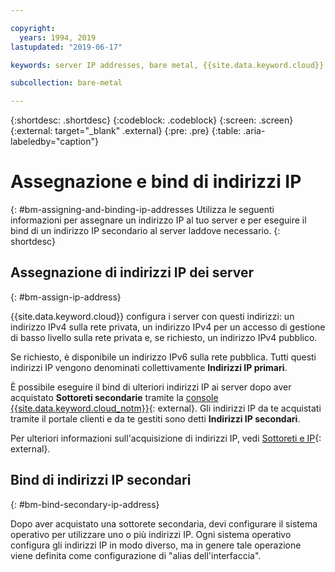 ```yaml
---

copyright:
  years: 1994, 2019
lastupdated: "2019-06-17"

keywords: server IP addresses, bare metal, {{site.data.keyword.cloud}}

subcollection: bare-metal

---
```


{:shortdesc: .shortdesc}
{:codeblock: .codeblock}
{:screen: .screen}
{:external: target="_blank" .external}
{:pre: .pre}
{:table: .aria-labeledby="caption"}

# Assegnazione e bind di indirizzi IP
{: #bm-assigning-and-binding-ip-addresses
Utilizza le seguenti informazioni per assegnare un indirizzo IP al tuo server e per eseguire il bind di un indirizzo IP secondario al server laddove necessario.
{: shortdesc}

## Assegnazione di indirizzi IP dei server
{: #bm-assign-ip-address}

{{site.data.keyword.cloud}} configura i server con questi indirizzi:
un indirizzo IPv4 sulla rete privata,
un indirizzo IPv4 per un accesso di gestione di basso livello sulla
rete privata e,
se richiesto, un indirizzo IPv4 pubblico.

Se richiesto, è disponibile un indirizzo IPv6 sulla rete pubblica. Tutti questi
indirizzi IP vengono denominati collettivamente **Indirizzi IP primari**.

È possibile eseguire il bind di ulteriori indirizzi IP ai server dopo aver acquistato **Sottoreti
secondarie** tramite la [console {{site.data.keyword.cloud_notm}}](https://cloud.ibm.com){: external}. Gli indirizzi IP da te acquistati tramite il portale clienti
e da te gestiti sono detti **Indirizzi IP secondari**.

Per ulteriori informazioni sull'acquisizione di indirizzi IP, vedi [Sottoreti e IP](https://cloud.ibm.com/docs/infrastructure/subnets/){: external}.


## Bind di indirizzi IP secondari
{: #bm-bind-secondary-ip-address}

Dopo aver acquistato una sottorete secondaria, devi configurare il sistema operativo per utilizzare uno o più indirizzi IP. Ogni sistema operativo configura gli indirizzi IP in modo diverso, ma in genere tale operazione viene definita come configurazione di "alias dell'interfaccia".
